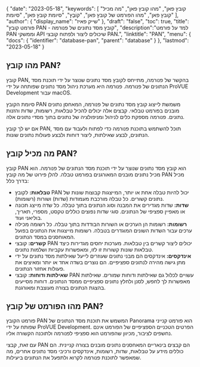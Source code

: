 {
"date": "2023-05-18",
  "keywords": [
"קובץ פאן",
"מהו קובץ פאן",
"מה מכיל קובץ פאן",
"מהו הפורמט של קובץ פאן",
"קוֹבֶץ",
"סיומת קובץ פאן",
"סיומת"
],
  "author": {
"display_name": "שייק פאיז"
},
"draft": "false",
"toc": true,
"title": "פורמט קובץ PAN - קובץ מסד נתונים של פנורמה",
  "description":"למד על פורמט PAN וממשקי API שיכולים ליצור ולפתוח קובצי PAN.",
"linktitle": "PAN",
  "menu": {
    "docs": {
      "identifier": "database-pan",
      "parent": "database"
}
},
"lastmod": "2023-05-18"
}

## מהו קובץ PAN?

קובץ PAN, בהקשר של פנורמה, מתייחס לקובץ מסד נתונים שנוצר על ידי תוכנת מסד הנתונים של פנורמה. פנורמה היא מערכת ניהול מסד נתונים שפותחה על ידי ProVUE Development עבור macOS.

סיומת הקובץ PAN משמשת לייצוג קובץ מסד נתונים של פנורמה, המאחסן נתונים מובנים בפורמט טבלאי. קבצים אלה יכולים להכיל טבלאות, רשומות, שדות והזנות נתונים. פנורמה מספקת כלים לניהול ומניפולציה של נתונים בתוך מסדי נתונים אלה.

אם יש לך קובץ PAN, תוכל להשתמש בתוכנת פנורמה כדי לפתוח ולעבוד עם מסד הנתונים, לבצע שאילתות, ליצור דוחות ולבצע פעולות נתונים שונות.

## מה מכיל קובץ PAN?

קובץ PAN הוא קובץ מסד נתונים שנוצר על ידי תוכנת מסד הנתונים של פנורמה. הוא מכיל נתונים מובנים המאורגנים בפורמט טבלה. להלן פירוט של מה קובץ PAN מכיל בדרך כלל:

- **טבלאות:** לקובץ PAN יכול להיות טבלה אחת או יותר, המייצגות קבוצות שונות של נתונים קשורים. כל טבלה מורכבת מעמודות (שדות) ושורות (רשומות).
- **שדות:** שדות מגדירים את המבנה וסוג הנתונים בתוך טבלה. כל שדה מייצג תכונה או מאפיין ספציפי של הנתונים. סוגי שדות נפוצים כוללים טקסט, מספרי, תאריך, בוליאני ועוד.
- **רשומות:** רשומות הן הערכים או השורות הבודדות בתוך טבלה. כל רשומה מכילה ערכים עבור השדות השונים המוגדרים בטבלה. רשומות מייצגות את הנתונים בפועל המאוחסנים במסד הנתונים.
- **קשרים:** קובצי PAN יכולים ליצור קשרים בין טבלאות. מערכות יחסים מגדירות כיצד טבלאות שונות קשורות זו לזו, ומאפשרות עקביות ושלמות נתונים.
- **אינדקסים:** אינדקסים הם מבני נתונים שעוזרים לייעל שאילתות מסד נתונים על ידי מתן גישה מהירה לנתונים ספציפיים. הם נוצרים בשדה אחד או יותר ומאיצים את פעולות אחזור הנתונים.
- **שאילתות ודוחות:** קובצי PAN עשויים לכלול גם שאילתות ודוחות שמורים. שאילתות מאפשרות לך לחפש, לסנן ולחלץ נתונים ספציפיים ממסד הנתונים. דוחות מסייעים בהצגת הנתונים בצורה מעוצבת ומאורגנת.

## מהו הפורמט של קובץ PAN?

פורמט הקובץ PAN המשמש את תוכנת מסד הנתונים של Panorama הוא פורמט קנייני שפותח על ידי ProVUE Development. הפרטים הטכניים הספציפיים של הפורמט אינם נחשפים לציבור, מכיוון שהפורמט הוא ספציפי לפנורמה ולתוכנה הקשורה אליו.

עם זאת, קבצי PAN הם קבצים בינאריים המאחסנים נתונים מובנים בצורה קניינית. הם כוללים מידע על טבלאות, שדות, רשומות, אינדקסים ורכיבי מסד נתונים אחרים, מה שמאפשר לתוכנת פנורמה לקרוא ולתפעל את הנתונים ביעילות.


